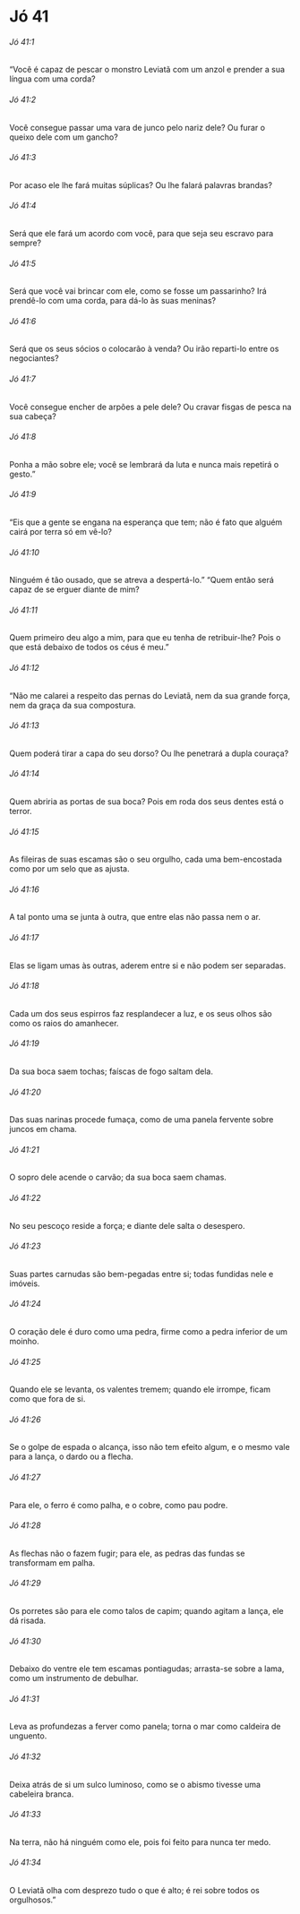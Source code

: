 # Jó 41

###### Jó 41:1

“Você é capaz de pescar o monstro Leviatã com um anzol e prender a sua língua com uma corda?

###### Jó 41:2

Você consegue passar uma vara de junco pelo nariz dele? Ou furar o queixo dele com um gancho?

###### Jó 41:3

Por acaso ele lhe fará muitas súplicas? Ou lhe falará palavras brandas?

###### Jó 41:4

Será que ele fará um acordo com você, para que seja seu escravo para sempre?

###### Jó 41:5

Será que você vai brincar com ele, como se fosse um passarinho? Irá prendê-lo com uma corda, para dá-lo às suas meninas?

###### Jó 41:6

Será que os seus sócios o colocarão à venda? Ou irão reparti-lo entre os negociantes?

###### Jó 41:7

Você consegue encher de arpões a pele dele? Ou cravar fisgas de pesca na sua cabeça?

###### Jó 41:8

Ponha a mão sobre ele; você se lembrará da luta e nunca mais repetirá o gesto.”

###### Jó 41:9

“Eis que a gente se engana na esperança que tem; não é fato que alguém cairá por terra só em vê-lo?

###### Jó 41:10

Ninguém é tão ousado, que se atreva a despertá-lo.” “Quem então será capaz de se erguer diante de mim?

###### Jó 41:11

Quem primeiro deu algo a mim, para que eu tenha de retribuir-lhe? Pois o que está debaixo de todos os céus é meu.”

###### Jó 41:12

“Não me calarei a respeito das pernas do Leviatã, nem da sua grande força, nem da graça da sua compostura.

###### Jó 41:13

Quem poderá tirar a capa do seu dorso? Ou lhe penetrará a dupla couraça?

###### Jó 41:14

Quem abriria as portas de sua boca? Pois em roda dos seus dentes está o terror.

###### Jó 41:15

As fileiras de suas escamas são o seu orgulho, cada uma bem-encostada como por um selo que as ajusta.

###### Jó 41:16

A tal ponto uma se junta à outra, que entre elas não passa nem o ar.

###### Jó 41:17

Elas se ligam umas às outras, aderem entre si e não podem ser separadas.

###### Jó 41:18

Cada um dos seus espirros faz resplandecer a luz, e os seus olhos são como os raios do amanhecer.

###### Jó 41:19

Da sua boca saem tochas; faíscas de fogo saltam dela.

###### Jó 41:20

Das suas narinas procede fumaça, como de uma panela fervente sobre juncos em chama.

###### Jó 41:21

O sopro dele acende o carvão; da sua boca saem chamas.

###### Jó 41:22

No seu pescoço reside a força; e diante dele salta o desespero.

###### Jó 41:23

Suas partes carnudas são bem-pegadas entre si; todas fundidas nele e imóveis.

###### Jó 41:24

O coração dele é duro como uma pedra, firme como a pedra inferior de um moinho.

###### Jó 41:25

Quando ele se levanta, os valentes tremem; quando ele irrompe, ficam como que fora de si.

###### Jó 41:26

Se o golpe de espada o alcança, isso não tem efeito algum, e o mesmo vale para a lança, o dardo ou a flecha.

###### Jó 41:27

Para ele, o ferro é como palha, e o cobre, como pau podre.

###### Jó 41:28

As flechas não o fazem fugir; para ele, as pedras das fundas se transformam em palha.

###### Jó 41:29

Os porretes são para ele como talos de capim; quando agitam a lança, ele dá risada.

###### Jó 41:30

Debaixo do ventre ele tem escamas pontiagudas; arrasta-se sobre a lama, como um instrumento de debulhar.

###### Jó 41:31

Leva as profundezas a ferver como panela; torna o mar como caldeira de unguento.

###### Jó 41:32

Deixa atrás de si um sulco luminoso, como se o abismo tivesse uma cabeleira branca.

###### Jó 41:33

Na terra, não há ninguém como ele, pois foi feito para nunca ter medo.

###### Jó 41:34

O Leviatã olha com desprezo tudo o que é alto; é rei sobre todos os orgulhosos.”

